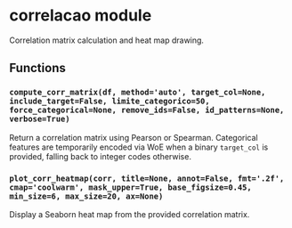 # correlacao module

Correlation matrix calculation and heat map drawing.

## Functions

### `compute_corr_matrix(df, method='auto', target_col=None, include_target=False, limite_categorico=50, force_categorical=None, remove_ids=False, id_patterns=None, verbose=True)`
Return a correlation matrix using Pearson or Spearman. Categorical features are
temporarily encoded via WoE when a binary `target_col` is provided, falling back
to integer codes otherwise.

### `plot_corr_heatmap(corr, title=None, annot=False, fmt='.2f', cmap='coolwarm', mask_upper=True, base_figsize=0.45, min_size=6, max_size=20, ax=None)`
Display a Seaborn heat map from the provided correlation matrix.
